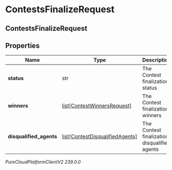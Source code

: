 # ContestsFinalizeRequest

## ContestsFinalizeRequest

## Properties

|Name | Type | Description | Notes|
|------------ | ------------- | ------------- | -------------|
| **status** | str | The Contest finalization status | |
| **winners** | [list[ContestWinnersRequest]](ContestWinnersRequest) | The Contest finalization winners | [optional] |
| **disqualified_agents** | [list[ContestDisqualifiedAgents]](ContestDisqualifiedAgents) | The Contest finalization disqualified agents | [optional] |



_PureCloudPlatformClientV2 239.0.0_
